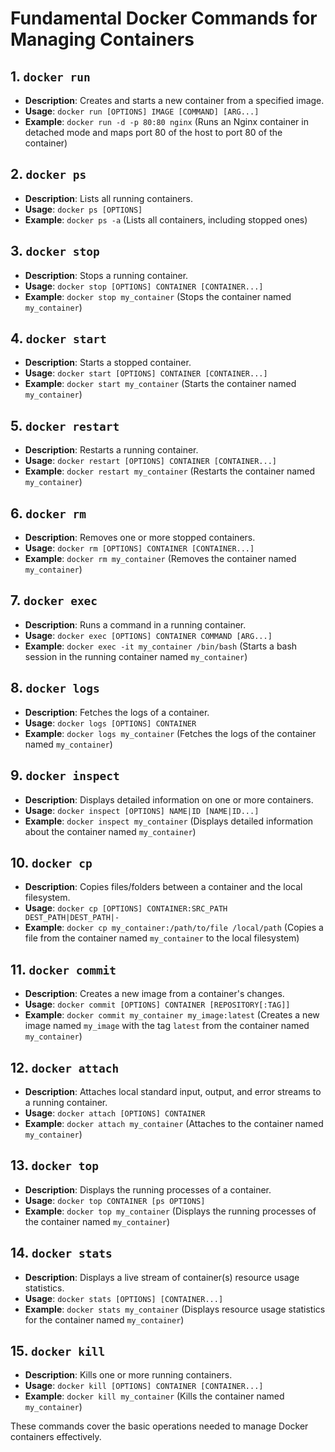 # Fundamental Docker Commands for Managing Containers

## 1. `docker run`
- **Description**: Creates and starts a new container from a specified image.
- **Usage**: `docker run [OPTIONS] IMAGE [COMMAND] [ARG...]`
- **Example**: `docker run -d -p 80:80 nginx` (Runs an Nginx container in detached mode and maps port 80 of the host to port 80 of the container)

## 2. `docker ps`
- **Description**: Lists all running containers.
- **Usage**: `docker ps [OPTIONS]`
- **Example**: `docker ps -a` (Lists all containers, including stopped ones)

## 3. `docker stop`
- **Description**: Stops a running container.
- **Usage**: `docker stop [OPTIONS] CONTAINER [CONTAINER...]`
- **Example**: `docker stop my_container` (Stops the container named `my_container`)

## 4. `docker start`
- **Description**: Starts a stopped container.
- **Usage**: `docker start [OPTIONS] CONTAINER [CONTAINER...]`
- **Example**: `docker start my_container` (Starts the container named `my_container`)

## 5. `docker restart`
- **Description**: Restarts a running container.
- **Usage**: `docker restart [OPTIONS] CONTAINER [CONTAINER...]`
- **Example**: `docker restart my_container` (Restarts the container named `my_container`)

## 6. `docker rm`
- **Description**: Removes one or more stopped containers.
- **Usage**: `docker rm [OPTIONS] CONTAINER [CONTAINER...]`
- **Example**: `docker rm my_container` (Removes the container named `my_container`)

## 7. `docker exec`
- **Description**: Runs a command in a running container.
- **Usage**: `docker exec [OPTIONS] CONTAINER COMMAND [ARG...]`
- **Example**: `docker exec -it my_container /bin/bash` (Starts a bash session in the running container named `my_container`)

## 8. `docker logs`
- **Description**: Fetches the logs of a container.
- **Usage**: `docker logs [OPTIONS] CONTAINER`
- **Example**: `docker logs my_container` (Fetches the logs of the container named `my_container`)

## 9. `docker inspect`
- **Description**: Displays detailed information on one or more containers.
- **Usage**: `docker inspect [OPTIONS] NAME|ID [NAME|ID...]`
- **Example**: `docker inspect my_container` (Displays detailed information about the container named `my_container`)

## 10. `docker cp`
- **Description**: Copies files/folders between a container and the local filesystem.
- **Usage**: `docker cp [OPTIONS] CONTAINER:SRC_PATH DEST_PATH|DEST_PATH|-`
- **Example**: `docker cp my_container:/path/to/file /local/path` (Copies a file from the container named `my_container` to the local filesystem)

## 11. `docker commit`
- **Description**: Creates a new image from a container's changes.
- **Usage**: `docker commit [OPTIONS] CONTAINER [REPOSITORY[:TAG]]`
- **Example**: `docker commit my_container my_image:latest` (Creates a new image named `my_image` with the tag `latest` from the container named `my_container`)

## 12. `docker attach`
- **Description**: Attaches local standard input, output, and error streams to a running container.
- **Usage**: `docker attach [OPTIONS] CONTAINER`
- **Example**: `docker attach my_container` (Attaches to the container named `my_container`)

## 13. `docker top`
- **Description**: Displays the running processes of a container.
- **Usage**: `docker top CONTAINER [ps OPTIONS]`
- **Example**: `docker top my_container` (Displays the running processes of the container named `my_container`)

## 14. `docker stats`
- **Description**: Displays a live stream of container(s) resource usage statistics.
- **Usage**: `docker stats [OPTIONS] [CONTAINER...]`
- **Example**: `docker stats my_container` (Displays resource usage statistics for the container named `my_container`)

## 15. `docker kill`
- **Description**: Kills one or more running containers.
- **Usage**: `docker kill [OPTIONS] CONTAINER [CONTAINER...]`
- **Example**: `docker kill my_container` (Kills the container named `my_container`)

These commands cover the basic operations needed to manage Docker containers effectively.